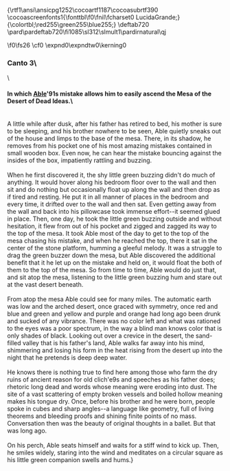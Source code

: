 {\rtf1\ansi\ansicpg1252\cocoartf1187\cocoasubrtf390
\cocoascreenfonts1{\fonttbl\f0\fnil\fcharset0 LucidaGrande;}
{\colortbl;\red255\green255\blue255;}
\deftab720
\pard\pardeftab720\fi1085\sl312\slmult1\pardirnatural\qj

\f0\fs26 \cf0 \expnd0\expndtw0\kerning0
### Canto 3\
\
#### In which [Able](/wiki/able-summary)\'91s mistake allows him to easily ascend the Mesa of the Desert of Dead Ideas.\
\
A little while after dusk, after his father has retired to bed, his mother is sure to be sleeping, and his brother nowhere to be seen, Able quietly sneaks out of the house and limps to the base of the mesa. There, in its shadow, he removes from his pocket one of his most amazing mistakes contained in small wooden box.  Even now, he can hear the mistake bouncing against the insides of the box, impatiently rattling and buzzing.\
\
When he first discovered it, the shy little green buzzing didn't do much of anything.  It would hover along his bedroom floor over to the wall and then sit and do nothing but occasionally float up along the wall and then drop as if tired and resting. He put it in all manner of places in the bedroom and every time, it drifted over to the wall and then sat. Even getting away from the wall and back into his pillowcase took immense effort--it seemed glued in place. Then, one day, he took the little green buzzing outside and without hesitation, it flew from out of his pocket and zigged and zagged its way to the top of the mesa. It took Able most of the day to get to the top of the mesa chasing his mistake, and when he reached the top, there it sat in the center of the stone platform, humming a gleeful melody.  It was a struggle to drag the green buzzer down the mesa, but Able discovered the additional benefit that it he let up on the mistake and held on, it would float the both of them to the top of the mesa. So from time to time, Able would do just that, and sit atop the mesa, listening to the little green buzzing hum and stare out at the vast desert beneath.\
\
From atop the mesa Able could see for many miles. The automatic earth was low  and the arched desert, once graced with symmetry, once red and blue and green and yellow and purple and orange had long ago been drunk and sucked of any vibrance. There was no color left and what was rationed to the eyes was a poor spectrum, in the way a blind man knows color that is only shades of black. Looking out over a crevice in the desert, the sand-filled valley that is his father's land, Able walks far away into his mind, shimmering and losing his form in the heat rising from the desert up into the night that he pretends is deep deep water.\
\
He knows there is nothing true to find here among those who farm the dry ruins of ancient reason for old clich\'e9s and speeches as his father does; rhetoric long dead and words whose meaning were eroding into dust. The site of a vast scattering of empty broken vessels and boiled hollow meaning makes his tongue dry. Once, before his brother and he were born, people spoke in cubes and sharp angles--a language like geometry, full of living theorems and bleeding proofs and shining finite points of no mass. Conversation then was the beauty of original thoughts in a ballet. But that was long ago.\
\
On his perch, Able seats himself and waits for a stiff wind to kick up. Then, he smiles widely, staring into the wind and meditates on a circular square as his little green companion swells and hums.}